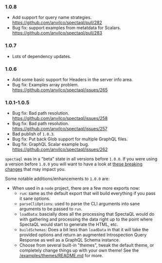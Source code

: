 ### 1.0.8

- Add support for query name strategies. https://github.com/anvilco/spectaql/pull/282
- Bug fix: support examples from metatdata for Scalars. https://github.com/anvilco/spectaql/pull/283

### 1.0.7

- Lots of dependency updates.

### 1.0.6

- Add some basic support for Headers in the server info area.
- Bug fix: Examples array problem. https://github.com/anvilco/spectaql/issues/265

### 1.0.1-1.0.5

- Bug fix: Bad path resolution. https://github.com/anvilco/spectaql/issues/258
- Bug fix: Bad path resolution. https://github.com/anvilco/spectaql/issues/257
- Bad publish of `1.0.3`.
- Bug fix: Put back Glob support for multiple GraphQL files.
- Bug fix: GraphQL Scalar example bug. https://github.com/anvilco/spectaql/issues/262

`spectaql` was in a "beta" state in all versions before `1.0.0`. If you were using a version before `1.0.0` you will want to have a look at [these breaking changes](./BREAKING_CHANGES_1.md) that may impact you.

Some notable additions/enhancements to `1.0.0` are:

- When used in a `node` project, there are a few more exports now:
  - `run`: same as the default export that will build everything if you pass it sane options.
  - `parseCliOptions`: used to parse the CLI arguments into sane arguments to be passed to `run`.
  - `loadData`: bascially does all the processing that SpectaQL would do with gathering and processing the data right up to the point where SpectaQL would start to generate the HTML, etc.
  - `buildSchemas`: Does a bit less than `loadData` in that it will take the provided options and return an augmented Introspection Query Response as well as a GraphQL Schema instance.
  - Choose from several built-in "themes", tweak the default theme, or completely change things up with your own theme! See the [/examples/themes/README.md][themes-readme] for more.

[themes-readme]: /examples/themes/README.md
